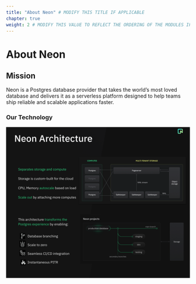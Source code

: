 ```yaml
---
title: "About Neon" # MODIFY THIS TITLE IF APPLICABLE
chapter: true
weight: 2 # MODIFY THIS VALUE TO REFLECT THE ORDERING OF THE MODULES IF APPLICABLE
---
```


# About Neon<!-- MODIFY THIS HEADING IF APPLICABLE -->

## Mission<!-- MODIFY THIS SUBHEADING -->
Neon is a Postgres database provider that takes the world’s most loved database and delivers it as a serverless platform designed to help teams ship reliable and scalable applications faster.


### Our Technology <!-- MODIFY THIS HEADING -->
![Neon Technology](/static/images/neontech.jpg)

